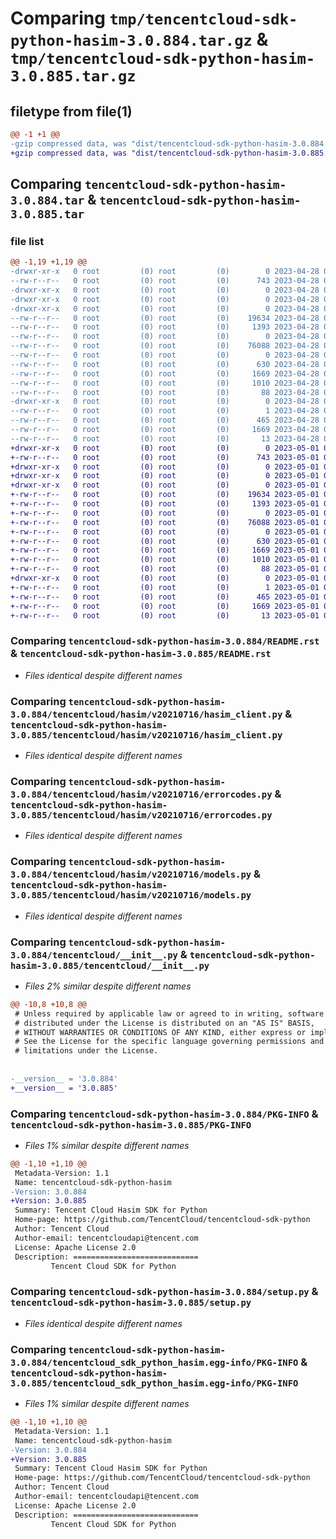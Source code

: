 # Comparing `tmp/tencentcloud-sdk-python-hasim-3.0.884.tar.gz` & `tmp/tencentcloud-sdk-python-hasim-3.0.885.tar.gz`

## filetype from file(1)

```diff
@@ -1 +1 @@
-gzip compressed data, was "dist/tencentcloud-sdk-python-hasim-3.0.884.tar", last modified: Fri Apr 28 02:21:00 2023, max compression
+gzip compressed data, was "dist/tencentcloud-sdk-python-hasim-3.0.885.tar", last modified: Mon May  1 00:41:27 2023, max compression
```

## Comparing `tencentcloud-sdk-python-hasim-3.0.884.tar` & `tencentcloud-sdk-python-hasim-3.0.885.tar`

### file list

```diff
@@ -1,19 +1,19 @@
-drwxr-xr-x   0 root         (0) root         (0)        0 2023-04-28 02:21:00.000000 tencentcloud-sdk-python-hasim-3.0.884/
--rw-r--r--   0 root         (0) root         (0)      743 2023-04-28 02:20:59.000000 tencentcloud-sdk-python-hasim-3.0.884/README.rst
-drwxr-xr-x   0 root         (0) root         (0)        0 2023-04-28 02:21:00.000000 tencentcloud-sdk-python-hasim-3.0.884/tencentcloud/
-drwxr-xr-x   0 root         (0) root         (0)        0 2023-04-28 02:21:00.000000 tencentcloud-sdk-python-hasim-3.0.884/tencentcloud/hasim/
-drwxr-xr-x   0 root         (0) root         (0)        0 2023-04-28 02:21:00.000000 tencentcloud-sdk-python-hasim-3.0.884/tencentcloud/hasim/v20210716/
--rw-r--r--   0 root         (0) root         (0)    19634 2023-04-28 02:20:59.000000 tencentcloud-sdk-python-hasim-3.0.884/tencentcloud/hasim/v20210716/hasim_client.py
--rw-r--r--   0 root         (0) root         (0)     1393 2023-04-28 02:20:59.000000 tencentcloud-sdk-python-hasim-3.0.884/tencentcloud/hasim/v20210716/errorcodes.py
--rw-r--r--   0 root         (0) root         (0)        0 2023-04-28 02:20:59.000000 tencentcloud-sdk-python-hasim-3.0.884/tencentcloud/hasim/v20210716/__init__.py
--rw-r--r--   0 root         (0) root         (0)    76088 2023-04-28 02:20:59.000000 tencentcloud-sdk-python-hasim-3.0.884/tencentcloud/hasim/v20210716/models.py
--rw-r--r--   0 root         (0) root         (0)        0 2023-04-28 02:20:59.000000 tencentcloud-sdk-python-hasim-3.0.884/tencentcloud/hasim/__init__.py
--rw-r--r--   0 root         (0) root         (0)      630 2023-04-28 02:20:59.000000 tencentcloud-sdk-python-hasim-3.0.884/tencentcloud/__init__.py
--rw-r--r--   0 root         (0) root         (0)     1669 2023-04-28 02:21:00.000000 tencentcloud-sdk-python-hasim-3.0.884/PKG-INFO
--rw-r--r--   0 root         (0) root         (0)     1010 2023-04-28 02:20:59.000000 tencentcloud-sdk-python-hasim-3.0.884/setup.py
--rw-r--r--   0 root         (0) root         (0)       88 2023-04-28 02:21:00.000000 tencentcloud-sdk-python-hasim-3.0.884/setup.cfg
-drwxr-xr-x   0 root         (0) root         (0)        0 2023-04-28 02:21:00.000000 tencentcloud-sdk-python-hasim-3.0.884/tencentcloud_sdk_python_hasim.egg-info/
--rw-r--r--   0 root         (0) root         (0)        1 2023-04-28 02:21:00.000000 tencentcloud-sdk-python-hasim-3.0.884/tencentcloud_sdk_python_hasim.egg-info/dependency_links.txt
--rw-r--r--   0 root         (0) root         (0)      465 2023-04-28 02:21:00.000000 tencentcloud-sdk-python-hasim-3.0.884/tencentcloud_sdk_python_hasim.egg-info/SOURCES.txt
--rw-r--r--   0 root         (0) root         (0)     1669 2023-04-28 02:21:00.000000 tencentcloud-sdk-python-hasim-3.0.884/tencentcloud_sdk_python_hasim.egg-info/PKG-INFO
--rw-r--r--   0 root         (0) root         (0)       13 2023-04-28 02:21:00.000000 tencentcloud-sdk-python-hasim-3.0.884/tencentcloud_sdk_python_hasim.egg-info/top_level.txt
+drwxr-xr-x   0 root         (0) root         (0)        0 2023-05-01 00:41:27.000000 tencentcloud-sdk-python-hasim-3.0.885/
+-rw-r--r--   0 root         (0) root         (0)      743 2023-05-01 00:41:27.000000 tencentcloud-sdk-python-hasim-3.0.885/README.rst
+drwxr-xr-x   0 root         (0) root         (0)        0 2023-05-01 00:41:27.000000 tencentcloud-sdk-python-hasim-3.0.885/tencentcloud/
+drwxr-xr-x   0 root         (0) root         (0)        0 2023-05-01 00:41:27.000000 tencentcloud-sdk-python-hasim-3.0.885/tencentcloud/hasim/
+drwxr-xr-x   0 root         (0) root         (0)        0 2023-05-01 00:41:27.000000 tencentcloud-sdk-python-hasim-3.0.885/tencentcloud/hasim/v20210716/
+-rw-r--r--   0 root         (0) root         (0)    19634 2023-05-01 00:41:27.000000 tencentcloud-sdk-python-hasim-3.0.885/tencentcloud/hasim/v20210716/hasim_client.py
+-rw-r--r--   0 root         (0) root         (0)     1393 2023-05-01 00:41:27.000000 tencentcloud-sdk-python-hasim-3.0.885/tencentcloud/hasim/v20210716/errorcodes.py
+-rw-r--r--   0 root         (0) root         (0)        0 2023-05-01 00:41:27.000000 tencentcloud-sdk-python-hasim-3.0.885/tencentcloud/hasim/v20210716/__init__.py
+-rw-r--r--   0 root         (0) root         (0)    76088 2023-05-01 00:41:27.000000 tencentcloud-sdk-python-hasim-3.0.885/tencentcloud/hasim/v20210716/models.py
+-rw-r--r--   0 root         (0) root         (0)        0 2023-05-01 00:41:27.000000 tencentcloud-sdk-python-hasim-3.0.885/tencentcloud/hasim/__init__.py
+-rw-r--r--   0 root         (0) root         (0)      630 2023-05-01 00:41:27.000000 tencentcloud-sdk-python-hasim-3.0.885/tencentcloud/__init__.py
+-rw-r--r--   0 root         (0) root         (0)     1669 2023-05-01 00:41:27.000000 tencentcloud-sdk-python-hasim-3.0.885/PKG-INFO
+-rw-r--r--   0 root         (0) root         (0)     1010 2023-05-01 00:41:27.000000 tencentcloud-sdk-python-hasim-3.0.885/setup.py
+-rw-r--r--   0 root         (0) root         (0)       88 2023-05-01 00:41:27.000000 tencentcloud-sdk-python-hasim-3.0.885/setup.cfg
+drwxr-xr-x   0 root         (0) root         (0)        0 2023-05-01 00:41:27.000000 tencentcloud-sdk-python-hasim-3.0.885/tencentcloud_sdk_python_hasim.egg-info/
+-rw-r--r--   0 root         (0) root         (0)        1 2023-05-01 00:41:27.000000 tencentcloud-sdk-python-hasim-3.0.885/tencentcloud_sdk_python_hasim.egg-info/dependency_links.txt
+-rw-r--r--   0 root         (0) root         (0)      465 2023-05-01 00:41:27.000000 tencentcloud-sdk-python-hasim-3.0.885/tencentcloud_sdk_python_hasim.egg-info/SOURCES.txt
+-rw-r--r--   0 root         (0) root         (0)     1669 2023-05-01 00:41:27.000000 tencentcloud-sdk-python-hasim-3.0.885/tencentcloud_sdk_python_hasim.egg-info/PKG-INFO
+-rw-r--r--   0 root         (0) root         (0)       13 2023-05-01 00:41:27.000000 tencentcloud-sdk-python-hasim-3.0.885/tencentcloud_sdk_python_hasim.egg-info/top_level.txt
```

### Comparing `tencentcloud-sdk-python-hasim-3.0.884/README.rst` & `tencentcloud-sdk-python-hasim-3.0.885/README.rst`

 * *Files identical despite different names*

### Comparing `tencentcloud-sdk-python-hasim-3.0.884/tencentcloud/hasim/v20210716/hasim_client.py` & `tencentcloud-sdk-python-hasim-3.0.885/tencentcloud/hasim/v20210716/hasim_client.py`

 * *Files identical despite different names*

### Comparing `tencentcloud-sdk-python-hasim-3.0.884/tencentcloud/hasim/v20210716/errorcodes.py` & `tencentcloud-sdk-python-hasim-3.0.885/tencentcloud/hasim/v20210716/errorcodes.py`

 * *Files identical despite different names*

### Comparing `tencentcloud-sdk-python-hasim-3.0.884/tencentcloud/hasim/v20210716/models.py` & `tencentcloud-sdk-python-hasim-3.0.885/tencentcloud/hasim/v20210716/models.py`

 * *Files identical despite different names*

### Comparing `tencentcloud-sdk-python-hasim-3.0.884/tencentcloud/__init__.py` & `tencentcloud-sdk-python-hasim-3.0.885/tencentcloud/__init__.py`

 * *Files 2% similar despite different names*

```diff
@@ -10,8 +10,8 @@
 # Unless required by applicable law or agreed to in writing, software
 # distributed under the License is distributed on an "AS IS" BASIS,
 # WITHOUT WARRANTIES OR CONDITIONS OF ANY KIND, either express or implied.
 # See the License for the specific language governing permissions and
 # limitations under the License.
 
 
-__version__ = '3.0.884'
+__version__ = '3.0.885'
```

### Comparing `tencentcloud-sdk-python-hasim-3.0.884/PKG-INFO` & `tencentcloud-sdk-python-hasim-3.0.885/PKG-INFO`

 * *Files 1% similar despite different names*

```diff
@@ -1,10 +1,10 @@
 Metadata-Version: 1.1
 Name: tencentcloud-sdk-python-hasim
-Version: 3.0.884
+Version: 3.0.885
 Summary: Tencent Cloud Hasim SDK for Python
 Home-page: https://github.com/TencentCloud/tencentcloud-sdk-python
 Author: Tencent Cloud
 Author-email: tencentcloudapi@tencent.com
 License: Apache License 2.0
 Description: ============================
         Tencent Cloud SDK for Python
```

### Comparing `tencentcloud-sdk-python-hasim-3.0.884/setup.py` & `tencentcloud-sdk-python-hasim-3.0.885/setup.py`

 * *Files identical despite different names*

### Comparing `tencentcloud-sdk-python-hasim-3.0.884/tencentcloud_sdk_python_hasim.egg-info/PKG-INFO` & `tencentcloud-sdk-python-hasim-3.0.885/tencentcloud_sdk_python_hasim.egg-info/PKG-INFO`

 * *Files 1% similar despite different names*

```diff
@@ -1,10 +1,10 @@
 Metadata-Version: 1.1
 Name: tencentcloud-sdk-python-hasim
-Version: 3.0.884
+Version: 3.0.885
 Summary: Tencent Cloud Hasim SDK for Python
 Home-page: https://github.com/TencentCloud/tencentcloud-sdk-python
 Author: Tencent Cloud
 Author-email: tencentcloudapi@tencent.com
 License: Apache License 2.0
 Description: ============================
         Tencent Cloud SDK for Python
```

